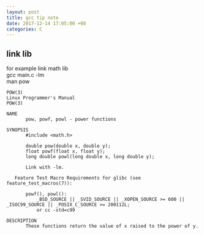 ```yaml
---
layout: post
title: gcc tip note
date: 2017-12-14 17:05:00 +08
categories: C
---
```

## link lib
for example link math lib  
gcc main.c -lm  
man pow  

	POW(3)                                                                                            Linux Programmer's Manual                                                                                            POW(3)

	NAME
		   pow, powf, powl - power functions

	SYNOPSIS
		   #include <math.h>

		   double pow(double x, double y);
		   float powf(float x, float y);
		   long double powl(long double x, long double y);

		   Link with -lm.

	   Feature Test Macro Requirements for glibc (see feature_test_macros(7)):

		   powf(), powl():
			   _BSD_SOURCE || _SVID_SOURCE || _XOPEN_SOURCE >= 600 || _ISOC99_SOURCE || _POSIX_C_SOURCE >= 200112L;
			   or cc -std=c99

	DESCRIPTION
		   These functions return the value of x raised to the power of y.
	
